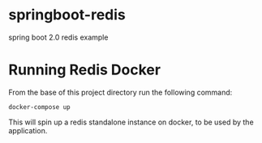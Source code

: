 # springboot-redis
spring boot 2.0 redis example

# Running Redis Docker
From the base of this project directory run the following command:

```docker-compose up```

This will spin up a redis standalone instance on docker, to be used by the application.

